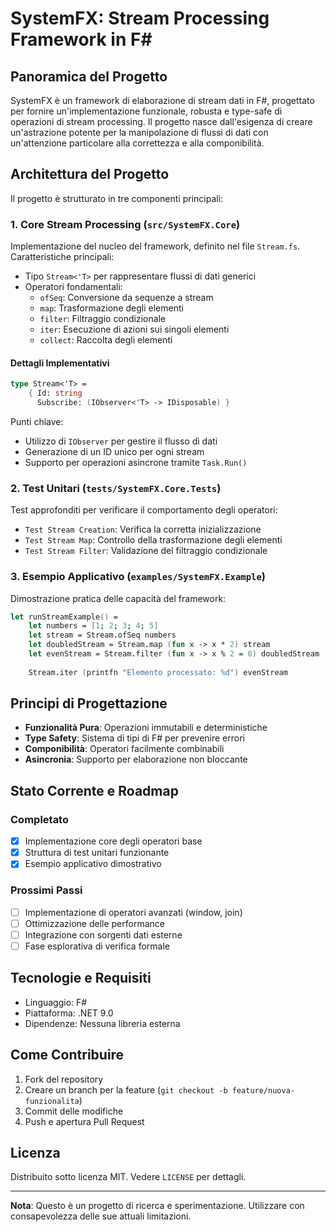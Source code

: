 # SystemFX: Stream Processing Framework in F#

## Panoramica del Progetto

SystemFX è un framework di elaborazione di stream dati in F#, progettato per fornire un'implementazione funzionale, robusta e type-safe di operazioni di stream processing. Il progetto nasce dall'esigenza di creare un'astrazione potente per la manipolazione di flussi di dati con un'attenzione particolare alla correttezza e alla componibilità.

## Architettura del Progetto

Il progetto è strutturato in tre componenti principali:

### 1. Core Stream Processing (`src/SystemFX.Core`)

Implementazione del nucleo del framework, definito nel file `Stream.fs`. Caratteristiche principali:

- Tipo `Stream<'T>` per rappresentare flussi di dati generici
- Operatori fondamentali:
  - `ofSeq`: Conversione da sequenze a stream
  - `map`: Trasformazione degli elementi
  - `filter`: Filtraggio condizionale
  - `iter`: Esecuzione di azioni sui singoli elementi
  - `collect`: Raccolta degli elementi

#### Dettagli Implementativi

```fsharp
type Stream<'T> = 
    { Id: string
      Subscribe: (IObserver<'T> -> IDisposable) }
```

Punti chiave:
- Utilizzo di `IObserver` per gestire il flusso di dati
- Generazione di un ID unico per ogni stream
- Supporto per operazioni asincrone tramite `Task.Run()`

### 2. Test Unitari (`tests/SystemFX.Core.Tests`)

Test approfonditi per verificare il comportamento degli operatori:

- `Test Stream Creation`: Verifica la corretta inizializzazione
- `Test Stream Map`: Controllo della trasformazione degli elementi
- `Test Stream Filter`: Validazione del filtraggio condizionale

### 3. Esempio Applicativo (`examples/SystemFX.Example`)

Dimostrazione pratica delle capacità del framework:

```fsharp
let runStreamExample() =
    let numbers = [1; 2; 3; 4; 5]
    let stream = Stream.ofSeq numbers
    let doubledStream = Stream.map (fun x -> x * 2) stream
    let evenStream = Stream.filter (fun x -> x % 2 = 0) doubledStream
    
    Stream.iter (printfn "Elemento processato: %d") evenStream
```

## Principi di Progettazione

- **Funzionalità Pura**: Operazioni immutabili e deterministiche
- **Type Safety**: Sistema di tipi di F# per prevenire errori
- **Componibilità**: Operatori facilmente combinabili
- **Asincronia**: Supporto per elaborazione non bloccante

## Stato Corrente e Roadmap

### Completato
- [x] Implementazione core degli operatori base
- [x] Struttura di test unitari funzionante
- [x] Esempio applicativo dimostrativo

### Prossimi Passi
- [ ] Implementazione di operatori avanzati (window, join)
- [ ] Ottimizzazione delle performance
- [ ] Integrazione con sorgenti dati esterne
- [ ] Fase esplorativa di verifica formale

## Tecnologie e Requisiti

- Linguaggio: F# 
- Piattaforma: .NET 9.0
- Dipendenze: Nessuna libreria esterna

## Come Contribuire

1. Fork del repository
2. Creare un branch per la feature (`git checkout -b feature/nuova-funzionalita`)
3. Commit delle modifiche
4. Push e apertura Pull Request

## Licenza

Distribuito sotto licenza MIT. Vedere `LICENSE` per dettagli.

---

**Nota**: Questo è un progetto di ricerca e sperimentazione. Utilizzare con consapevolezza delle sue attuali limitazioni.